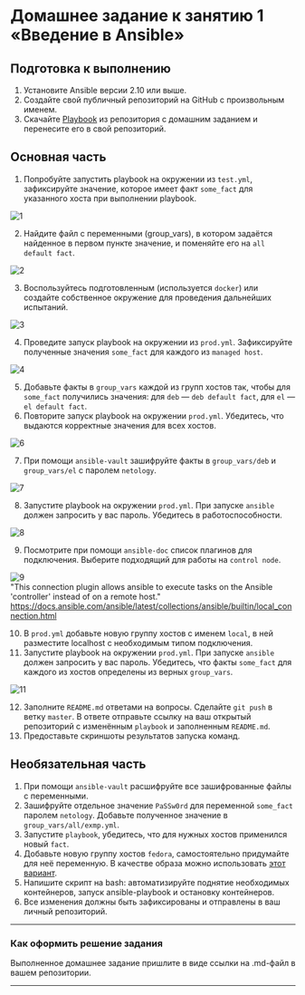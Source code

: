 # Домашнее задание к занятию 1 «Введение в Ansible»

## Подготовка к выполнению

1. Установите Ansible версии 2.10 или выше.
2. Создайте свой публичный репозиторий на GitHub с произвольным именем.
3. Скачайте [Playbook](./playbook/) из репозитория с домашним заданием и перенесите его в свой репозиторий.

## Основная часть

1. Попробуйте запустить playbook на окружении из `test.yml`, зафиксируйте значение, которое имеет факт `some_fact` для указанного хоста при выполнении playbook.

![1](https://github.com/JulieJool/mnt-homeworks/blob/MNT-video/08-ansible-01-base/img/1.png)      


2. Найдите файл с переменными (group_vars), в котором задаётся найденное в первом пункте значение, и поменяйте его на `all default fact`.

![2](https://github.com/JulieJool/mnt-homeworks/blob/MNT-video/08-ansible-01-base/img/2.png)      


3. Воспользуйтесь подготовленным (используется `docker`) или создайте собственное окружение для проведения дальнейших испытаний.

![3](https://github.com/JulieJool/mnt-homeworks/blob/MNT-video/08-ansible-01-base/img/3.png)      


4. Проведите запуск playbook на окружении из `prod.yml`. Зафиксируйте полученные значения `some_fact` для каждого из `managed host`.

![4](https://github.com/JulieJool/mnt-homeworks/blob/MNT-video/08-ansible-01-base/img/4.png)     


5. Добавьте факты в `group_vars` каждой из групп хостов так, чтобы для `some_fact` получились значения: для `deb` — `deb default fact`, для `el` — `el default fact`.
6.  Повторите запуск playbook на окружении `prod.yml`. Убедитесь, что выдаются корректные значения для всех хостов.

![6](https://github.com/JulieJool/mnt-homeworks/blob/MNT-video/08-ansible-01-base/img/6.png)     


7. При помощи `ansible-vault` зашифруйте факты в `group_vars/deb` и `group_vars/el` с паролем `netology`.

![7](https://github.com/JulieJool/mnt-homeworks/blob/MNT-video/08-ansible-01-base/img/7.png)    


8. Запустите playbook на окружении `prod.yml`. При запуске `ansible` должен запросить у вас пароль. Убедитесь в работоспособности.

![8](https://github.com/JulieJool/mnt-homeworks/blob/MNT-video/08-ansible-01-base/img/8.png)     


9. Посмотрите при помощи `ansible-doc` список плагинов для подключения. Выберите подходящий для работы на `control node`.

![9](https://github.com/JulieJool/mnt-homeworks/blob/MNT-video/08-ansible-01-base/img/9.png)    
"This connection plugin allows ansible to execute tasks on the Ansible 'controller' instead of on a remote host."
https://docs.ansible.com/ansible/latest/collections/ansible/builtin/local_connection.html    


10. В `prod.yml` добавьте новую группу хостов с именем  `local`, в ней разместите localhost с необходимым типом подключения.
11. Запустите playbook на окружении `prod.yml`. При запуске `ansible` должен запросить у вас пароль. Убедитесь, что факты `some_fact` для каждого из хостов определены из верных `group_vars`.

![11](https://github.com/JulieJool/mnt-homeworks/blob/MNT-video/08-ansible-01-base/img/11.png)    


12. Заполните `README.md` ответами на вопросы. Сделайте `git push` в ветку `master`. В ответе отправьте ссылку на ваш открытый репозиторий с изменённым `playbook` и заполненным `README.md`.
13. Предоставьте скриншоты результатов запуска команд.

## Необязательная часть

1. При помощи `ansible-vault` расшифруйте все зашифрованные файлы с переменными.
2. Зашифруйте отдельное значение `PaSSw0rd` для переменной `some_fact` паролем `netology`. Добавьте полученное значение в `group_vars/all/exmp.yml`.
3. Запустите `playbook`, убедитесь, что для нужных хостов применился новый `fact`.
4. Добавьте новую группу хостов `fedora`, самостоятельно придумайте для неё переменную. В качестве образа можно использовать [этот вариант](https://hub.docker.com/r/pycontribs/fedora).
5. Напишите скрипт на bash: автоматизируйте поднятие необходимых контейнеров, запуск ansible-playbook и остановку контейнеров.
6. Все изменения должны быть зафиксированы и отправлены в ваш личный репозиторий.

---

### Как оформить решение задания

Выполненное домашнее задание пришлите в виде ссылки на .md-файл в вашем репозитории.

---
